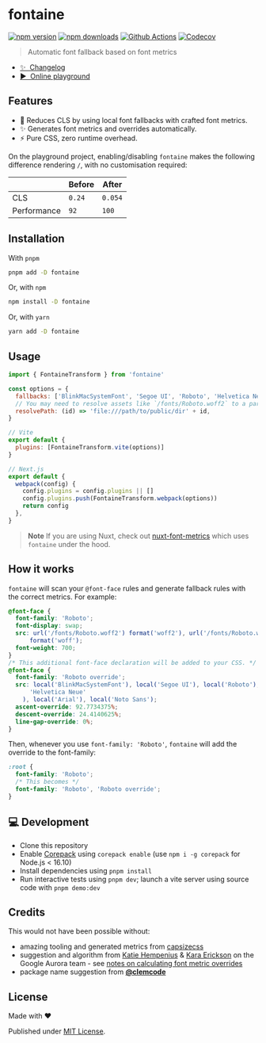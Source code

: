 # fontaine

[![npm version][npm-version-src]][npm-version-href]
[![npm downloads][npm-downloads-src]][npm-downloads-href]
[![Github Actions][github-actions-src]][github-actions-href]
[![Codecov][codecov-src]][codecov-href]

> Automatic font fallback based on font metrics

- [✨ &nbsp;Changelog](https://github.com/danielroe/fontaine/blob/main/CHANGELOG.md)
- [▶️ &nbsp;Online playground](https://stackblitz.com/github/danielroe/fontaine/tree/main/playground)

## Features

- 💪 Reduces CLS by using local font fallbacks with crafted font metrics.
- ✨ Generates font metrics and overrides automatically.
- ⚡️ Pure CSS, zero runtime overhead.

On the playground project, enabling/disabling `fontaine` makes the following difference rendering `/`, with no customisation required:

|             | Before | After   |
| ----------- | ------ | ------- |
| CLS         | `0.24` | `0.054` |
| Performance | `92`   | `100`   |

## Installation

With `pnpm`

```bash
pnpm add -D fontaine
```

Or, with `npm`

```bash
npm install -D fontaine
```

Or, with `yarn`

```bash
yarn add -D fontaine
```

## Usage

```js
import { FontaineTransform } from 'fontaine'

const options = {
  fallbacks: ['BlinkMacSystemFont', 'Segoe UI', 'Roboto', 'Helvetica Neue', 'Arial', 'Noto Sans'],
  // You may need to resolve assets like `/fonts/Roboto.woff2` to a particular directory
  resolvePath: (id) => 'file:///path/to/public/dir' + id,
}

// Vite
export default {
  plugins: [FontaineTransform.vite(options)]
}

// Next.js
export default {
  webpack(config) {
    config.plugins = config.plugins || []
    config.plugins.push(FontaineTransform.webpack(options))
    return config
  },
}
```

> **Note**
> If you are using Nuxt, check out [nuxt-font-metrics](https://github.com/danielroe/nuxt-font-metrics) which uses `fontaine` under the hood.

## How it works

`fontaine` will scan your `@font-face` rules and generate fallback rules with the correct metrics. For example:

```css
@font-face {
  font-family: 'Roboto';
  font-display: swap;
  src: url('/fonts/Roboto.woff2') format('woff2'), url('/fonts/Roboto.woff')
      format('woff');
  font-weight: 700;
}
/* This additional font-face declaration will be added to your CSS. */
@font-face {
  font-family: 'Roboto override';
  src: local('BlinkMacSystemFont'), local('Segoe UI'), local('Roboto'), local(
      'Helvetica Neue'
    ), local('Arial'), local('Noto Sans');
  ascent-override: 92.7734375%;
  descent-override: 24.4140625%;
  line-gap-override: 0%;
}
```

Then, whenever you use `font-family: 'Roboto'`, `fontaine` will add the override to the font-family:

```css
:root {
  font-family: 'Roboto';
  /* This becomes */
  font-family: 'Roboto', 'Roboto override';
}
```

## 💻 Development

- Clone this repository
- Enable [Corepack](https://github.com/nodejs/corepack) using `corepack enable` (use `npm i -g corepack` for Node.js < 16.10)
- Install dependencies using `pnpm install`
- Run interactive tests using `pnpm dev`; launch a vite server using source code with `pnpm demo:dev`

## Credits

This would not have been possible without:

- amazing tooling and generated metrics from [capsizecss](https://seek-oss.github.io/capsize/)
- suggestion and algorithm from [Katie Hempenius](https://katiehempenius.com/) & [Kara Erickson](https://github.com/kara) on the Google Aurora team - see [notes on calculating font metric overrides](https://docs.google.com/document/d/e/2PACX-1vRsazeNirATC7lIj2aErSHpK26hZ6dA9GsQ069GEbq5fyzXEhXbvByoftSfhG82aJXmrQ_sJCPBqcx_/pub)
- package name suggestion from [**@clemcode**](https://github.com/clemcode)

## License

Made with ❤️

Published under [MIT License](./LICENCE).

<!-- Badges -->

[npm-version-src]: https://img.shields.io/npm/v/fontaine?style=flat-square
[npm-version-href]: https://npmjs.com/package/fontaine
[npm-downloads-src]: https://img.shields.io/npm/dm/fontaine?style=flat-square
[npm-downloads-href]: https://npmjs.com/package/fontaine
[github-actions-src]: https://img.shields.io/github/workflow/status/danielroe/fontaine/ci/main?style=flat-square
[github-actions-href]: https://github.com/danielroe/fontaine/actions?query=workflow%3Aci
[codecov-src]: https://img.shields.io/codecov/c/gh/danielroe/fontaine/main?style=flat-square
[codecov-href]: https://codecov.io/gh/danielroe/fontaine
